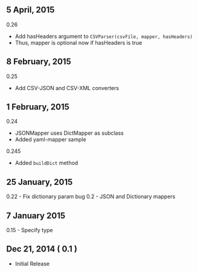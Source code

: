 5 April, 2015
---
0.26
- Add hasHeaders argument to ```CSVParser(csvFile, mapper, hasHeaders) ```
- Thus, mapper is optional now if hasHeaders is true

8 February, 2015
---
0.25
- Add CSV-JSON and CSV-XML converters

1 February, 2015
---
0.24 
- JSONMapper uses DictMapper as subclass 
- Added yaml-mapper sample

0.245
- Added ```buildDict``` method

25 January, 2015
---
0.22 - Fix dictionary param bug
0.2  - JSON and Dictionary mappers

7 January 2015
---
0.15 - Specify type

Dec 21, 2014 ( 0.1 )
---
- Initial Release